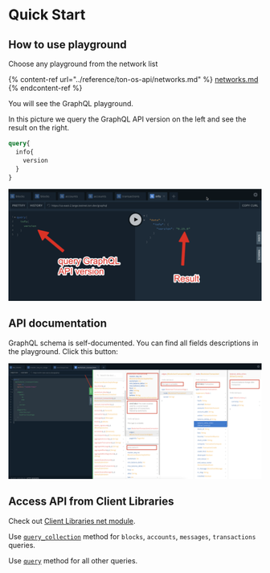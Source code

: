 # Quick Start

## How to use playground

Choose any playground from the network list

{% content-ref url="../reference/ton-os-api/networks.md" %}
[networks.md](../reference/ton-os-api/networks.md)
{% endcontent-ref %}

You will see the GraphQL playground.

In this picture we query the GraphQL API version on the left and see the result on the right.

```graphql
query{
  info{
    version
  }
}
```

![scr1.png](../../.gitbook/assets/scr1.png)

## API documentation

GraphQL schema is self-documented. You can find all fields descriptions in the playground. Click this button:

![](../.gitbook/assets/image.png)

## Access API from Client Libraries

Check out [Client Libraries net module](../reference/types-and-methods/mod\_net.md).

Use [`query_collection`](../reference/types-and-methods/mod\_net.md#query\_collection) method for `blocks`, `accounts`, `messages`, `transactions` queries.&#x20;

Use [`query`](../reference/types-and-methods/mod\_net.md#query) method for all other queries.&#x20;

